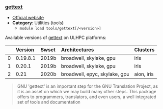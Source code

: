 ### [gettext](https://www.gnu.org/software/gettext/)

* [Official website](https://www.gnu.org/software/gettext/)
* __Category__: Utilities (tools)
    -  `module load tools/gettext[/<version>]`

Available versions of [gettext](https://www.gnu.org/software/gettext/) on ULHPC platforms:

|    | Version   | Swset   | Architectures                 | Clusters   |
|---:|:----------|:--------|:------------------------------|:-----------|
|  0 | 0.19.8.1  | 2019b   | broadwell, skylake, gpu       | iris       |
|  1 | 0.20.1    | 2019b   | broadwell, skylake, gpu       | iris       |
|  2 | 0.21      | 2020b   | broadwell, epyc, skylake, gpu | aion, iris |

> GNU 'gettext' is an important step for the GNU Translation Project, as it is an asset on which we may build many other steps. This package offers to programmers, translators, and even users, a well integrated set of tools and documentation
